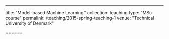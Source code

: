 ---
title: "Model-based Machine Learning"
collection: teaching
type: "MSc course"
permalink: /teaching/2015-spring-teaching-1
venue: "Technical University of Denmark"

======
